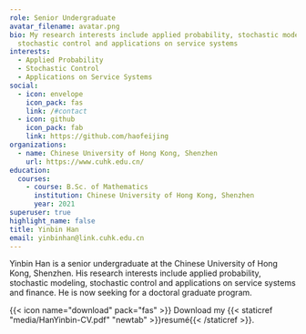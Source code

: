 ```yaml
---
role: Senior Undergraduate
avatar_filename: avatar.png
bio: My research interests include applied probability, stochastic modeling,
  stochastic control and applications on service systems
interests:
  - Applied Probability
  - Stochastic Control
  - Applications on Service Systems
social:
  - icon: envelope
    icon_pack: fas
    link: /#contact
  - icon: github
    icon_pack: fab
    link: https://github.com/haofeijing
organizations:
  - name: Chinese University of Hong Kong, Shenzhen
    url: https://www.cuhk.edu.cn/
education:
  courses:
    - course: B.Sc. of Mathematics
      institution: Chinese University of Hong Kong, Shenzhen
      year: 2021
superuser: true
highlight_name: false
title: Yinbin Han
email: yinbinhan@link.cuhk.edu.cn
---
```

Yinbin Han is a senior undergraduate at the Chinese University of Hong Kong, Shenzhen. His research interests include applied probability, stochastic modeling, stochastic control and applications on service systems and finance. He is now seeking for a doctoral graduate program. 

{{< icon name="download" pack="fas" >}} Download my {{< staticref "media/HanYinbin-CV.pdf" "newtab" >}}resumé{{< /staticref >}}.